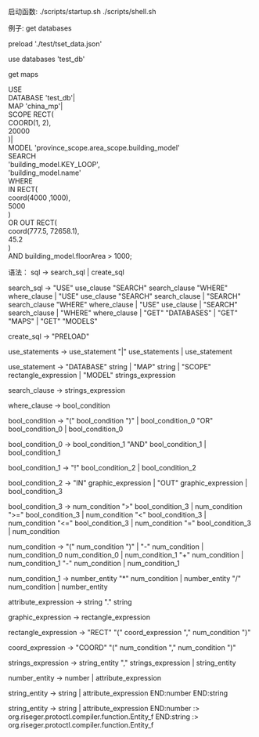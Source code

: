 启动函数:
./scripts/startup.sh
./scripts/shell.sh

例子:
get databases

preload './test/tset_data.json'

use databases 'test_db'

get maps

USE		
  DATABASE 'test_db'|		
  MAP 'china_mp'|		
  SCOPE RECT(		
    COORD(1, 2),		
    20000		
  )|		
  MODEL 'province_scope.area_scope.building_model'		
SEARCH		
  'building_model.KEY_LOOP',		
  'building_model.name'		
WHERE		
  IN RECT(		
    coord(4000 ,1000),		
    5000		
  )		
  OR OUT RECT(		
    coord(777.5, 72658.1),		
    45.2		
  )		
  AND building_model.floorArea > 1000;

语法：
sql -> search_sql
    | create_sql

search_sql -> "USE" use_clause "SEARCH" search_clause "WHERE" where_clause
    | "USE" use_clause "SEARCH" search_clause
    | "SEARCH" search_clause "WHERE" where_clause
    | "USE" use_clause
    | "SEARCH" search_clause
    | "WHERE" where_clause
    | "GET" "DATABASES"
    | "GET" "MAPS"
    | "GET" "MODELS"

create_sql -> "PRELOAD"

use_statements -> use_statement "|" use_statements
    | use_statement

use_statement -> "DATABASE" string
    | "MAP" string
    | "SCOPE" rectangle_expression
    | "MODEL" strings_expression

search_clause -> strings_expression

where_clause -> bool_condition

bool_condition -> "(" bool_condition ")"
    | bool_condition_0 "OR" bool_condition_0
    | bool_condition_0

bool_condition_0 -> bool_condition_1 "AND" bool_condition_1
    | bool_condition_1

bool_condition_1 -> "!" bool_condition_2
    | bool_condition_2

bool_condition_2 -> "IN" graphic_expression
    | "OUT" graphic_expression
    | bool_condition_3


bool_condition_3 -> num_condition ">" bool_condition_3
    | num_condition ">=" bool_condition_3
    | num_condition "<" bool_condition_3
    | num_condition "<=" bool_condition_3
    | num_condition "=" bool_condition_3
    | num_condition

num_condition -> "(" num_condition ")"
    | "-" num_condition
    | num_condition_0
num_condition_0
    | num_condition_1 "+" num_condition
    | num_condition_1 "-" num_condition
    | num_condition_1

num_condition_1 -> number_entity "*" num_condition
    | number_entity "/" num_condition
    | number_entity

attribute_expression -> string "." string

graphic_expression -> rectangle_expression

rectangle_expression -> "RECT" "(" coord_expression "," num_condition ")"

coord_expression -> "COORD" "(" num_condition "," num_condition ")"

strings_expression -> string_entity "," strings_expression
    | string_entity

number_entity -> number
    | attribute_expression

string_entity -> string
    | attribute_expression
END:number
END:string

string_entity -> string
    | attribute_expression
END:number :> org.riseger.protoctl.compiler.function.Entity_f
END:string :> org.riseger.protoctl.compiler.function.Entity_f